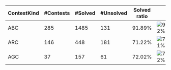 | ContestKind | #Contests | #Solved | #Unsolved | Solved ratio | |
| - | - | - | - | - | - |
| ABC | 285 | 1485 | 131 | 91.89% | ![92%](https://progress-bar.dev/92?title=Solved) |
| ARC | 146 | 448 | 181 | 71.22% | ![71%](https://progress-bar.dev/71?title=Solved) |
| AGC | 37 | 157 | 61 | 72.02% | ![72%](https://progress-bar.dev/72?title=Solved) |
